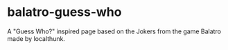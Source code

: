 # balatro-guess-who
A "Guess Who?" inspired page based on the Jokers from the game Balatro made by localthunk.
